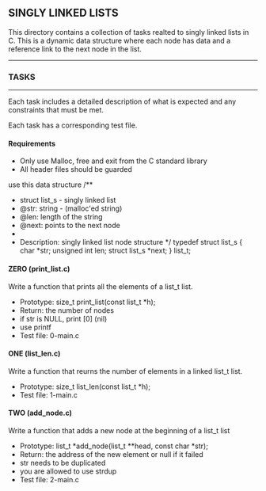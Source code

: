 ## SINGLY LINKED LISTS

&NewLine;

This directory contains a collection of tasks realted to singly linked lists in C. This is a dynamic data structure where each node has data and a reference link to the next node in the list.

---

### TASKS

---

Each task includes a detailed description of what is expected and any constraints that must be met.

Each task has a corresponding test file.

#### Requirements

+ Only use Malloc, free and exit from the C standard library
+ All header files should be guarded

use this data structure
/**
 * struct list_s - singly linked list
 * @str: string - (malloc'ed string)
 * @len: length of the string
 * @next: points to the next node
 *
 * Description: singly linked list node structure
 */
typedef struct list_s
{
    char *str;
    unsigned int len;
    struct list_s *next;
} list_t;

&NewLine;

#### ZERO (print_list.c)

Write a function that prints all the elements of a list_t list.

+ Prototype: size_t print_list(const list_t *h);
+ Return: the number of nodes
+ if str is NULL, print [0] (nil)
+ use printf
+ Test file: 0-main.c

&NewLine;

#### ONE (list_len.c)

Write a function that reurns the number of elements in a linked list_t list.

+ Prototype: size_t list_len(const list_t *h);
+ Test file: 1-main.c

&NewLine;

#### TWO (add_node.c)

Write a function that adds a new node at the beginning of a list_t list

+ Prototype: list_t *add_node(list_t **head, const char *str);
+ Return: the address of the new element or null if it failed
+ str needs to be duplicated
+ you are allowed to use strdup
+ Test file: 2-main.c

